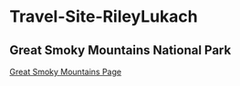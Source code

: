 # Travel-Site-RileyLukach
<!DOCTYPE html>
<html>
  <h2>Great Smoky Mountains National Park</h2>
<p><a href="[great.png.png](https://www.explorebrysoncity.com/things-to-do/great-smoky-mountains-national-park/)https://www.explorebrysoncity.com/things-to-do/great-smoky-mountains-national-park/">Great Smoky Mountains Page</a></p>
